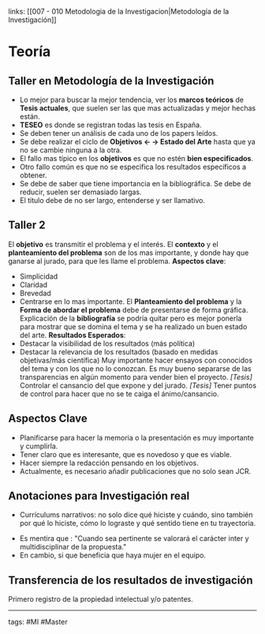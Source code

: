 links: [[007 - 010 Metodologia de la Investigacion|Metodología de la Investigación]]

# Teoría

## Taller en Metodología de la Investigación
* Lo mejor para buscar la mejor tendencia, ver los **marcos teóricos** de **Tesis actuales**, que suelen ser las que mas actualizadas y mejor hechas están.
* **TESEO** es donde se registran todas las tesis en España.
* Se deben tener un análisis de cada uno de los papers leídos.
* Se debe realizar el ciclo de **Objetivos <- -> Estado del Arte** hasta que ya no se cambie ninguna a la otra.
* El fallo mas típico en los **objetivos** es que no estén **bien especificados**.
* Otro fallo común es que no se especifica los resultados específicos a obtener.
* Se debe de saber que tiene importancia en la bibliográfica. Se debe de reducir, suelen ser demasiado largas.
* El titulo debe de no ser largo, entenderse y ser llamativo.

## Taller 2
El **objetivo** es transmitir el problema y el interés.
El **contexto** y el **planteamiento del problema** son de los mas importante, y donde hay que ganarse al jurado, para que les llame el problema.
**Aspectos clave**:
- Simplicidad
- Claridad
- Brevedad
- Centrarse en lo mas importante.
El **Planteamiento del problema** y la **Forma de abordar el problema** debe de presentarse de forma gráfica.
Explicación de la **bibliografía** se podría quitar pero es mejor ponerla para mostrar que se domina el tema y se ha realizado un buen estado del arte.
**Resultados Esperados**:
- Destacar la visibilidad de los resultados (más política) 
- Destacar la relevancia de los resultados (basado en medidas objetivas/más científica)
Muy importante hacer ensayos con conocidos del tema y con los que no lo conozcan.
Es muy bueno separarse de las transparencias en algún momento para vender bien el proyecto.
*\[Tesis\]*  Controlar el cansancio del que expone y del jurado.
*\[Tesis\]*  Tener puntos de control para hacer que no se te caiga el ánimo/cansancio.

## Aspectos Clave
- Planificarse para hacer la memoria o la presentación es muy importante y cumplirla.
- Tener claro que es interesante, que es novedoso y que es viable.
- Hacer siempre la redacción pensando en los objetivos.
- Actualmente, es necesario añadir publicaciones que no solo sean JCR.

## Anotaciones para Investigación real
* Currículums narrativos: no solo dice qué hiciste y cuándo, sino también por qué lo hiciste, cómo lo lograste y qué sentido tiene en tu trayectoria.
-  Es mentira que : "Cuando sea pertinente se valorará el carácter inter y multidisciplinar de la propuesta."
- En cambio, si que beneficia que haya mujer en el equipo.

## Transferencia de los resultados de investigación
Primero registro de la propiedad intelectual y/o patentes.


---
tags:
	#MI #Master